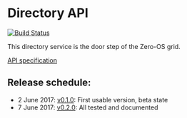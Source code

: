 # Directory API
[![Build Status](https://travis-ci.org/zero-os/0-directory.svg?branch=master)](https://travis-ci.org/zero-os/0-directory)

This directory service is the door step of the Zero-OS grid.

[API specification](https://htmlpreviewer.github.io/?../../../specs/directory.html)

## Release schedule:
- 2 June 2017:  [v0.1.0](milestones/0.1.0.md):
First usable version, beta state
- 7 June 2017:  [v0.2.0](milestones/0.2.0.md):
All tested and documented
